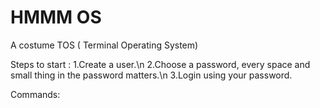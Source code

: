 # HMMM OS

A costume TOS ( Terminal Operating System)

Steps to start :
  1.Create a user.\n
  2.Choose a password, every space and small thing in the password matters.\n
  3.Login using your password.
  
  
Commands:
  
